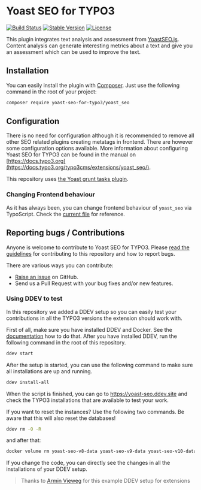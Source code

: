 Yoast SEO for TYPO3
======================

[![Build Status](https://travis-ci.org/Yoast/Yoast-SEO-for-TYPO3.svg?branch=master)](https://travis-ci.org/Yoast/Yoast-SEO-for-TYPO3)
[![Stable Version](https://poser.pugx.org/yoast-seo-for-typo3/yoast_seo/v/stable.svg)](https://packagist.org/packages/yoast-seo-for-typo3/yoast_seo)
[![License](https://poser.pugx.org/yoast-seo-for-typo3/yoast_seo/license.svg)](https://packagist.org/packages/yoast-seo-for-typo3/yoast_seo)

This plugin integrates text analysis and assessment from [YoastSEO.js](https://github.com/Yoast/YoastSEO.js). Content analysis can generate interesting metrics about a text and give you an assessment which can be used to improve the text.

## Installation
You can easily install the plugin with [Composer](https://getcomposer.org/). Just use the following command in the root of your project:  

```bash
composer require yoast-seo-for-typo3/yoast_seo
```

## Configuration
There is no need for configuration although it is recommended to remove all other SEO related plugins creating metatags in frontend. There are however some configuration options available. More information about configuring Yoast SEO for TYPO3 can be found in the manual on [https://docs.typo3.org](https://docs.typo3.org/typo3cms/extensions/yoast_seo/). 

This repository uses [the Yoast grunt tasks plugin](https://github.com/Yoast/plugin-grunt-tasks).

### Changing Frontend behaviour
As it has always been, you can change frontend behaviour of `yoast_seo` via TypoScript. Check the [current file](Configuration/TypoScript/setup.txt) for reference.

## Reporting bugs / Contributions
Anyone is welcome to contribute to Yoast SEO for TYPO3. Please
[read the guidelines](.github/CONTRIBUTING.md) for contributing to this
repository and how to report bugs.

There are various ways you can contribute:

* [Raise an issue](https://github.com/Yoast/t3ext-yoast-seo/issues) on GitHub.
* Send us a Pull Request with your bug fixes and/or new features.

### Using DDEV to test
In this repository we added a DDEV setup so you can easily test your contributions in all the TYPO3 versions the extension should work with.

First of all, make sure you have installed DDEV and Docker. See the [documentation](https://ddev.readthedocs.io/en/stable/#installation) how to do that. After you have installed DDEV, run the following command in the root of this repository.
```bash
ddev start
```

After the setup is started, you can use the following command to make sure all installations are up and running.
```bash
ddev install-all
```

When the script is finished, you can go to https://yoast-seo.ddev.site and check the TYPO3 installations that are available to test your work.

If you want to reset the instances? Use the following two commands. Be aware that this will also reset the databases!

```bash
ddev rm -O -R
```
and after that:
```bash
docker volume rm yoast-seo-v8-data yoast-seo-v9-data yoast-seo-v10-data
```

If you change the code, you can directly see the changes in all the installations of your DDEV setup.

> Thanks to [Armin Vieweg](https://github.com/a-r-m-i-n/ddev-for-typo3-extensions) for this example DDEV setup for extensions
